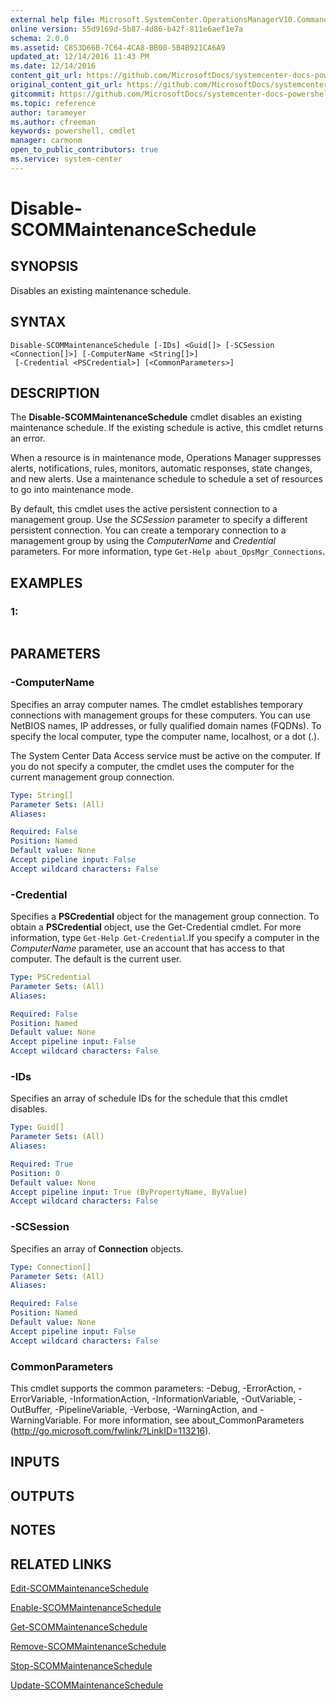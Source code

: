 ```yaml
---
external help file: Microsoft.SystemCenter.OperationsManagerV10.Commands.dll-Help.xml
online version: 55d9169d-5b87-4d86-b42f-811e6aef1e7a
schema: 2.0.0
ms.assetid: C853D66B-7C64-4CA8-BB00-5B4B921CA6A9
updated_at: 12/14/2016 11:43 PM
ms.date: 12/14/2016
content_git_url: https://github.com/MicrosoftDocs/systemcenter-docs-powershell/blob/master/systemcenter-cmdlets/SystemCenter2016/OperationsManager/v1.0/Disable-SCOMMaintenanceSchedule.md
original_content_git_url: https://github.com/MicrosoftDocs/systemcenter-docs-powershell/blob/master/systemcenter-cmdlets/SystemCenter2016/OperationsManager/v1.0/Disable-SCOMMaintenanceSchedule.md
gitcommit: https://github.com/MicrosoftDocs/systemcenter-docs-powershell/blob/96cd9bd2780eb6b78c540fa00d3b8a4313e3ed40/systemcenter-cmdlets/SystemCenter2016/OperationsManager/v1.0/Disable-SCOMMaintenanceSchedule.md
ms.topic: reference
author: tarameyer
ms.author: cfreeman
keywords: powershell, cmdlet
manager: carmonm
open_to_public_contributors: true
ms.service: system-center
---
```


# Disable-SCOMMaintenanceSchedule

## SYNOPSIS
Disables an existing maintenance schedule.

## SYNTAX

```
Disable-SCOMMaintenanceSchedule [-IDs] <Guid[]> [-SCSession <Connection[]>] [-ComputerName <String[]>]
 [-Credential <PSCredential>] [<CommonParameters>]
```

## DESCRIPTION
The **Disable-SCOMMaintenanceSchedule** cmdlet disables an existing maintenance schedule.
If the existing schedule is active, this cmdlet returns an error.

When a resource is in maintenance mode, Operations Manager suppresses alerts, notifications, rules, monitors, automatic responses, state changes, and new alerts.
Use a maintenance schedule to schedule a set of resources to go into maintenance mode.

By default, this cmdlet uses the active persistent connection to a management group.
Use the *SCSession* parameter to specify a different persistent connection.
You can create a temporary connection to a management group by using the *ComputerName* and *Credential* parameters.
For more information, type `Get-Help about_OpsMgr_Connections`.

## EXAMPLES

### 1:
```

```

## PARAMETERS

### -ComputerName
Specifies an array computer names.
The cmdlet establishes temporary connections with management groups for these computers.
You can use NetBIOS names, IP addresses, or fully qualified domain names (FQDNs).
To specify the local computer, type the computer name, localhost, or a dot (.).

The System Center Data Access service must be active on the computer.
If you do not specify a computer, the cmdlet uses the computer for the current management group connection.

```yaml
Type: String[]
Parameter Sets: (All)
Aliases: 

Required: False
Position: Named
Default value: None
Accept pipeline input: False
Accept wildcard characters: False
```

### -Credential
Specifies a **PSCredential** object for the management group connection.
To obtain a **PSCredential** object, use the Get-Credential cmdlet.
For more information, type `Get-Help Get-Credential`.If you specify a computer in the *ComputerName* parameter, use an account that has access to that computer.
The default is the current user.

```yaml
Type: PSCredential
Parameter Sets: (All)
Aliases: 

Required: False
Position: Named
Default value: None
Accept pipeline input: False
Accept wildcard characters: False
```

### -IDs
Specifies an array of schedule IDs for the schedule that this cmdlet disables.

```yaml
Type: Guid[]
Parameter Sets: (All)
Aliases: 

Required: True
Position: 0
Default value: None
Accept pipeline input: True (ByPropertyName, ByValue)
Accept wildcard characters: False
```

### -SCSession
Specifies an array of **Connection** objects.

```yaml
Type: Connection[]
Parameter Sets: (All)
Aliases: 

Required: False
Position: Named
Default value: None
Accept pipeline input: False
Accept wildcard characters: False
```

### CommonParameters
This cmdlet supports the common parameters: -Debug, -ErrorAction, -ErrorVariable, -InformationAction, -InformationVariable, -OutVariable, -OutBuffer, -PipelineVariable, -Verbose, -WarningAction, and -WarningVariable. For more information, see about_CommonParameters (http://go.microsoft.com/fwlink/?LinkID=113216).

## INPUTS

## OUTPUTS

## NOTES

## RELATED LINKS

[Edit-SCOMMaintenanceSchedule](xref:SystemCenter2016/OperationsManager/v1.0/Edit-SCOMMaintenanceSchedule.md)

[Enable-SCOMMaintenanceSchedule](xref:SystemCenter2016/OperationsManager/v1.0/Enable-SCOMMaintenanceSchedule.md)

[Get-SCOMMaintenanceSchedule](xref:SystemCenter2016/OperationsManager/v1.0/Get-SCOMMaintenanceSchedule.md)

[Remove-SCOMMaintenanceSchedule](xref:SystemCenter2016/OperationsManager/v1.0/Remove-SCOMMaintenanceSchedule.md)

[Stop-SCOMMaintenanceSchedule](xref:SystemCenter2016/OperationsManager/v1.0/Stop-SCOMMaintenanceSchedule.md)

[Update-SCOMMaintenanceSchedule](xref:SystemCenter2016/OperationsManager/v1.0/Update-SCOMMaintenanceSchedule.md)

